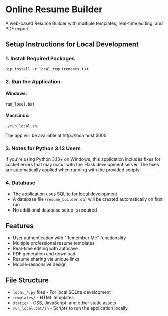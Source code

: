 # Online Resume Builder

A web-based Resume Builder with multiple templates, real-time editing, and PDF export.

## Setup Instructions for Local Development

### 1. Install Required Packages
```
pip install -r local_requirements.txt
```

### 2. Run the Application

#### Windows:
```
run_local.bat
```

#### Mac/Linux:
```
./run_local.sh
```

The app will be available at http://localhost:5000

### 3. Notes for Python 3.13 Users
If you're using Python 3.13+ on Windows, this application includes fixes for socket errors that may occur with the Flask development server. The fixes are automatically applied when running with the provided scripts.

### 4. Database
- The application uses SQLite for local development
- A database file (`resume_builder.db`) will be created automatically on first run
- No additional database setup is required

## Features
- User authentication with "Remember Me" functionality
- Multiple professional resume templates
- Real-time editing with autosave
- PDF generation and download
- Resume sharing via unique links
- Mobile-responsive design

## File Structure
- `local_*.py` files - For local SQLite development
- `templates/` - HTML templates
- `static/` - CSS, JavaScript, and other static assets
- `run_local.bat/sh` - Scripts to run the application locally